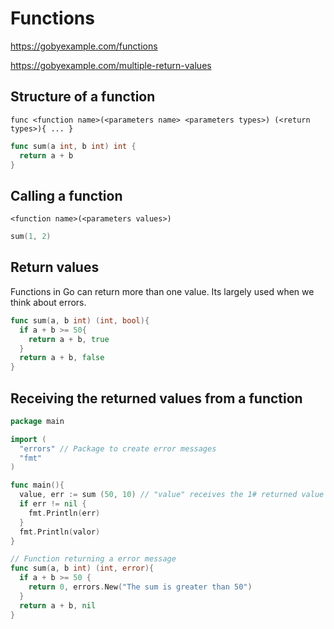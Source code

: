 # Functions

<a href="https://gobyexample.com/functions" target="_blank">https://gobyexample.com/functions</a>

<a href="https://gobyexample.com/multiple-return-values" target="_blank">https://gobyexample.com/multiple-return-values</a>

## Structure of a function

`func <function name>(<parameters name> <parameters types>) (<return types>){
  ...
}`

```go
func sum(a int, b int) int {
  return a + b
}
```

## Calling a function

`<function name>(<parameters values>)`

```go
sum(1, 2)
```

## Return values

Functions in Go can return more than one value. Its largely used when we think about errors.

```go
func sum(a, b int) (int, bool){
  if a + b >= 50{
    return a + b, true
  }
  return a + b, false
}
```

## Receiving the returned values from a function

```go
package main

import (
  "errors" // Package to create error messages
  "fmt"
)

func main(){
  value, err := sum (50, 10) // "value" receives the 1# returned value and "err" receives the 2#
  if err != nil {
    fmt.Println(err)
  }
  fmt.Println(valor)
}

// Function returning a error message
func sum(a, b int) (int, error){
  if a + b >= 50 {
    return 0, errors.New("The sum is greater than 50")
  }
  return a + b, nil
}
```
